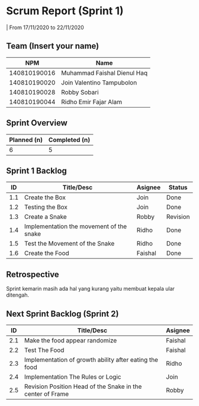 # Scrum Report (Sprint 1)
| From 17/11/2020 to 22/11/2020

## Team (Insert your name)
| NPM           | Name        |
| ------------- |-------------|
| 140810190016  | Muhammad Faishal Dienul Haq    |
| 140810190020  | Join Valentino Tampubolon    |
| 140810190028  | Robby Sobari |
| 140810190044  | Ridho Emir Fajar Alam |

## Sprint Overview
| Planned (n)   | Completed (n) |
| ------------- |-------------- |
| 6             | 5            |

## Sprint 1 Backlog

| ID  | Title/Desc | Asignee | Status |
| --- | ---------- | ------- | ------ |
| 1.1 | Create the Box | Join | Done |
| 1.2 | Testing the Box | Join | Done |
| 1.3 | Create a Snake | Robby | Revision |
| 1.4 | Implementation the movement of the snake | Ridho | Done |
| 1.5 | Test the Movement of the Snake | Ridho | Done |
| 1.6 | Create the Food | Faishal | Done |

## Retrospective 

Sprint kemarin masih ada hal yang kurang yaitu membuat kepala ular ditengah.

## Next Sprint Backlog (Sprint 2)
| ID  | Title/Desc | Asignee | 
| --- | ---------- | ------- | 
| 2.1 | Make the food appear randomize | Faishal |
| 2.2 | Test The Food | Faishal |
| 2.3 | Implementation of growth ability after eating the food | Ridho |
| 2.4 | Implementation The Rules or Logic | Join | 
| 2.5 | Revision Position Head of the Snake in the center of Frame | Robby | 
